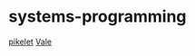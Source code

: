 # systems-programming

[pikelet](https://github.com/pikelet-lang/pikelet)
[Vale](https://github.com/ValeLang/Vale)
